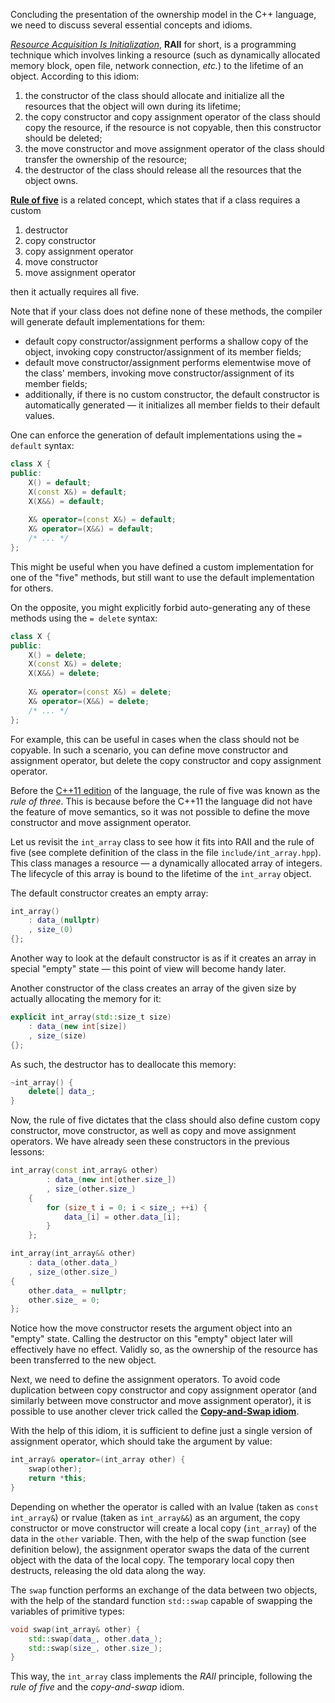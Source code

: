 Concluding the presentation of the ownership model in the C++ language,
we need to discuss several essential concepts and idioms.

[_Resource Acquisition Is Initialization_](https://en.cppreference.com/w/cpp/language/raii), 
__RAII__ for short, is a programming technique which involves linking a resource 
(such as dynamically allocated memory block, open file, network connection, _etc._)
to the lifetime of an object.
According to this idiom: 

1. the constructor of the class should allocate and initialize 
   all the resources that the object will own during its lifetime;
2. the copy constructor and copy assignment operator of the class 
   should copy the resource,
   if the resource is not copyable, then this constructor should be deleted; 
3. the move constructor and move assignment operator of the class 
   should transfer the ownership of the resource;
4. the destructor of the class should release all the resources that the object owns.

[**Rule of five**](https://en.cppreference.com/w/cpp/language/rule_of_three)
is a related concept, which states that if a class requires a custom

1. destructor
2. copy constructor
3. copy assignment operator
4. move constructor
5. move assignment operator

then it actually requires all five.

Note that if your class does not define none of these methods,
the compiler will generate default implementations for them:

* default copy constructor/assignment performs a shallow copy of the object,
  invoking copy constructor/assignment of its member fields;
* default move constructor/assignment performs elementwise move of the class' members,
  invoking move constructor/assignment of its member fields;
* additionally, if there is no custom constructor, the default constructor
  is automatically generated — it initializes all member fields to their default values.

One can enforce the generation of default implementations using 
the `= default` syntax:

```c++
class X {
public:
    X() = default;
    X(const X&) = default;
    X(X&&) = default;
    
    X& operator=(const X&) = default;
    X& operator=(X&&) = default;
    /* ... */
};
```

This might be useful when you have defined a custom implementation 
for one of the "five" methods, but still want to use the default 
implementation for others.

On the opposite, you might explicitly forbid auto-generating 
any of these methods using the `= delete` syntax:

```c++
class X {
public:
    X() = delete;
    X(const X&) = delete;
    X(X&&) = delete;
    
    X& operator=(const X&) = delete;
    X& operator=(X&&) = delete;    
    /* ... */
};
```

For example, this can be useful in cases when the class should not be copyable.
In such a scenario, you can define move constructor and assignment operator,
but delete the copy constructor and copy assignment operator.


<div class="hint">

Before the [C++11 edition](https://en.cppreference.com/w/cpp/11) 
of the language, the rule of five was known as the _rule of three_.
This is because before the C++11 the language did not have the feature of move semantics, 
so it was not possible to define the move constructor and move assignment operator.

</div>

Let us revisit the `int_array` class to see how it fits into RAII and the rule of five 
(see complete definition of the class in the file `include/int_array.hpp`).
This class manages a resource — a dynamically allocated array of integers.
The lifecycle of this array is bound to the lifetime of the `int_array` object.

The default constructor creates an empty array:

```c++
int_array()
    : data_(nullptr)
    , size_(0)
{};
```

Another way to look at the default constructor 
is as if it creates an array in special "empty" state — 
this point of view will become handy later.

Another constructor of the class creates an array of the given size
by actually allocating the memory for it:

```c++
explicit int_array(std::size_t size)
    : data_(new int[size])
    , size_(size)
{};
```

As such, the destructor has to deallocate this memory:

```c++
~int_array() {
    delete[] data_;
}
```

Now, the rule of five dictates that the class should also define
custom copy constructor, move constructor, as well as copy and move assignment operators.
We have already seen these constructors in the previous lessons:

```c++
int_array(const int_array& other)
        : data_(new int[other.size_])
        , size_(other.size_)
    {
        for (size_t i = 0; i < size_; ++i) {
            data_[i] = other.data_[i];
        }
    };

int_array(int_array&& other)
    : data_(other.data_)
    , size_(other.size_)
{
    other.data_ = nullptr;
    other.size_ = 0;
};
```

Notice how the move constructor resets the argument object into an "empty" state.
Calling the destructor on this "empty" object later will effectively have no effect.
Validly so, as the ownership of the resource has been transferred to the new object.

Next, we need to define the assignment operators.
To avoid code duplication between copy constructor and copy assignment operator
(and similarly between move constructor and move assignment operator), 
it is possible to use another clever trick called 
the [__Copy-and-Swap idiom__](https://en.wikibooks.org/wiki/More_C%2B%2B_Idioms/Copy-and-swap). 

With the help of this idiom, it is sufficient to define
just a single version of assignment operator, 
which should take the argument by value:

```c++
int_array& operator=(int_array other) {
    swap(other);
    return *this;
}
```

Depending on whether the operator is called with 
an lvalue (taken as `const int_array&`) or rvalue (taken as `int_array&&`)
as an argument, the copy constructor or move constructor 
will create a local copy (`int_array`) of the data in the `other` variable.
Then, with the help of the swap function (see definition below), 
the assignment operator swaps the data of the current object with the data of the local copy.
The temporary local copy then destructs, releasing the old data along the way.

The `swap` function performs an exchange of the data between two objects,
with the help of the standard function `std::swap` capable of swapping the variables of primitive types:

```c++
void swap(int_array& other) {
    std::swap(data_, other.data_);
    std::swap(size_, other.size_);
}
```

This way, the `int_array` class implements the _RAII_ principle,
following the _rule of five_ and the _copy-and-swap_ idiom.